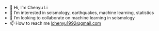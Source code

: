 - 👋 Hi, I’m Chenyu Li
- 👀 I’m interested in seismology, earthquakes, machine learning, statistics
- 💞️ I’m looking to collaborate on machine learning in seismology
- 📫 How to reach me lchenyu1992@gmail.com

<!---
chenyuli1992/chenyuli1992 is a ✨ special ✨ repository because its `README.md` (this file) appears on your GitHub profile.
You can click the Preview link to take a look at your changes.
--->
